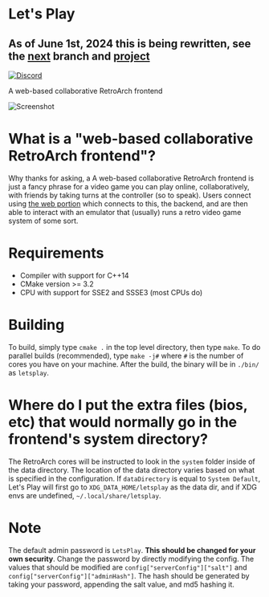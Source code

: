 # Let's Play

## As of June 1st, 2024 this is being rewritten, see the [next](https://github.com/ctrlaltf2/lets-play/tree/next) branch and [project](https://github.com/users/ctrlaltf2/projects/3)

[![Discord](https://discordapp.com/api/guilds/572941118065606667/widget.png)](https://discord.gg/GNChjnn)

A web-based collaborative RetroArch frontend

![Screenshot](https://raw.githubusercontent.com/ctrlaltf2/lets-play-server/master/screenshot.png)

# What is a "web-based collaborative RetroArch frontend"?
Why thanks for asking, a A web-based collaborative RetroArch frontend is just a fancy phrase for a video game you can play online, collaboratively, with friends by taking turns at the controller (so to speak). Users connect using [the web portion](https://github.com/ctrlaltf2/lets-play-client) which connects to this, the backend, and are then able to interact with an emulator that (usually) runs a retro video game system of some sort.

# Requirements
 - Compiler with support for C++14
 - CMake version >= 3.2
 - CPU with support for SSE2 and SSSE3 (most CPUs do)

# Building
To build, simply type `cmake .` in the top level directory, then type `make`. To do parallel builds (recommended), type `make -j#` where `#` is the number of cores you have on your machine. After the build, the binary will be in `./bin/` as `letsplay`.

# Where do I put the extra files (bios, etc) that would normally go in the frontend's system directory?
The RetroArch cores will be instructed to look in the `system` folder inside of the data directory. The location of the data directory varies based on what is specified in the configuration. If `dataDirectory` is equal to `System Default`, Let's Play will first go to `XDG_DATA_HOME/letsplay` as the data dir, and if XDG envs are undefined, `~/.local/share/letsplay`.

# Note
The default admin password is `LetsPlay`. **This should be changed for your own security**. Change the password by directly modifying the config. The values that should be modified are `config["serverConfig"]["salt"]` and `config["serverConfig"]["adminHash"]`. The hash should be generated by taking your password, appending the salt value, and md5 hashing it.
